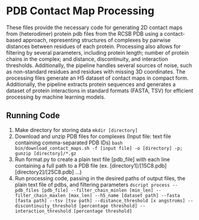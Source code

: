 # PDB Contact Map Processing
These files provide the necessary code for generating 2D contact maps from (heterodimer) protein pdb files from the RCSB PDB using a contact-based approach, representing structures of complexes by pairwise distances between residues of each protein.
Processing also allows for filtering by several parameters, including protein length; number of protein chains in the complex; and distance, discontinuity, and interaction thresholds. Additionally, the pipeline handles several sources of noise, such as non-standard residues and residues with missing 3D coordinates.
The processing files generate an H5 dataset of contact maps in compact form. Additionally, the pipeline extracts protein sequences and generates a dataset of protein interactions in standard formats (FASTA, TSV) for efficient processing by machine learning models.

## Running Code
1. Make directory for storing data
    `mkdir [directory]`
2. Download and unzip PDB files for complexes (Input file: text file containing comma-separated PDB IDs)
    `bash bin/download_contact_maps.sh -f [input file] -o [directory] -p; gunzip [directory]/*.gz`
3. Run format.py to create a plain text file [pdb_file] with each line containing a full path to a PDB file
    (ex. [directory1]/[15C8.pdb]
         [directory2]/[25C8.pdb]
         ...)
3. Run processing code, passing in the desired paths of output files, the plain text file of pdbs, and filtering parameters
    `dscript process --pdb_files [pdb_file] --filter_chain_minlen [min_len] --filter_chain_maxlen [max_len] --h5_name [dataset path] --fasta [fasta path] --tsv [tsv path] --distance_threshold [x angstroms] --discontinuity_threshold [percentage threshold] --interaction_threshold [percentage threshold]`